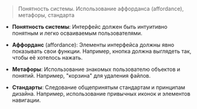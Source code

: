 > Понятность системы. Использование аффорданса (affordance), метафоры, стандарта

- **Понятность системы**:
	Интерфейс должен быть интуитивно понятным и легко осваиваемым пользователями.

- **Аффорданс** (affordance):
	Элементы интерфейса должны явно показывать свои функции. Например, кнопка должна выглядеть так, чтобы её хотелось нажать.

- **Метафоры**:
	Использование знакомых пользователю объектов и понятий. Например, "корзина" для удаления файлов.

- **Стандарты**:
	Следование общепринятым стандартам и принципам дизайна. Например, использование привычных иконок и элементов навигации.